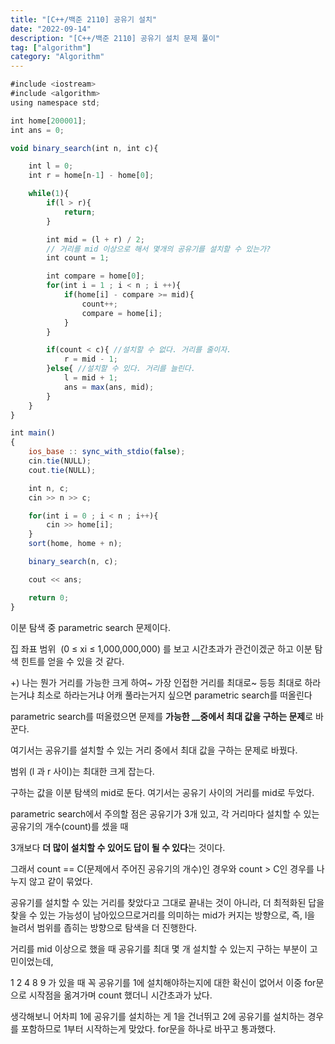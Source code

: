 ```yaml
---
title: "[C++/백준 2110] 공유기 설치"
date: "2022-09-14"
description: "[C++/백준 2110] 공유기 설치 문제 풀이"
tag: ["algorithm"]
category: "Algorithm"
---
```


```jsx
#include <iostream>
#include <algorithm>
using namespace std;

int home[200001];
int ans = 0;

void binary_search(int n, int c){

    int l = 0;
    int r = home[n-1] - home[0];

    while(1){
        if(l > r){
            return;
        }

        int mid = (l + r) / 2;
        // 거리를 mid 이상으로 해서 몇개의 공유기를 설치할 수 있는가?
        int count = 1;

        int compare = home[0];
        for(int i = 1 ; i < n ; i ++){
            if(home[i] - compare >= mid){
                count++;
                compare = home[i];
            }
        }

        if(count < c){ //설치할 수 없다. 거리를 줄이자.
            r = mid - 1;
        }else{ //설치할 수 있다. 거리를 늘린다.
            l = mid + 1;
            ans = max(ans, mid);
        }
    }
}

int main()
{
    ios_base :: sync_with_stdio(false);
    cin.tie(NULL);
    cout.tie(NULL);

    int n, c;
    cin >> n >> c;

    for(int i = 0 ; i < n ; i++){
        cin >> home[i];
    }
    sort(home, home + n);

    binary_search(n, c);

    cout << ans;

    return 0;
}
```

이분 탐색 중 parametric search 문제이다.

집 좌표 범위  (0 ≤ xi ≤ 1,000,000,000) 를 보고 시간초과가 관건이겠군 하고 이분 탐색 힌트를 얻을 수 있을 것 같다.

+) 나는 뭔가 거리를 가능한 크게 하여~ 가장 인접한 거리를 최대로~ 등등 최대로 하라는거냐 최소로 하라는거냐 어캐 풀라는거지 싶으면 parametric search를 떠올린다

parametric search를 떠올렸으면 문제를 **가능한 \_\_중에서 최대 값을 구하는 문제**로 바꾼다.

여기서는 공유기를 설치할 수 있는 거리 중에서 최대 값을 구하는 문제로 바꿨다.

범위 (l 과 r 사이)는 최대한 크게 잡는다.

구하는 값을 이분 탐색의 mid로 둔다. 여기서는 공유기 사이의 거리를 mid로 두었다.

parametric search에서 주의할 점은 공유기가 3개 있고, 각 거리마다 설치할 수 있는 공유기의 개수(count)를 셌을 때

3개보다 **더 많이 설치할 수 있어도 답이 될 수 있다**는 것이다.

그래서 count == C(문제에서 주어진 공유기의 개수)인 경우와 count > C인 경우를 나누지 않고 같이 묶었다.

공유기를 설치할 수 있는 거리를 찾았다고 그대로 끝내는 것이 아니라, 더 최적화된 답을 찾을 수 있는 가능성이 남아있으므로거리를 의미하는 mid가 커지는 방향으로, 즉, l을 늘려서 범위를 좁히는 방향으로 탐색을 더 진행한다.

거리를 mid 이상으로 했을 때 공유기를 최대 몇 개 설치할 수 있는지 구하는 부분이 고민이었는데,

1 2 4 8 9 가 있을 때 꼭 공유기를 1에 설치해야하는지에 대한 확신이 없어서 이중 for문으로 시작점을 옮겨가며 count 했더니 시간초과가 났다.

생각해보니 어차피 1에 공유기를 설치하는 게 1을 건너뛰고 2에 공유기를 설치하는 경우를 포함하므로 1부터 시작하는게 맞았다. for문을 하나로 바꾸고 통과했다.
